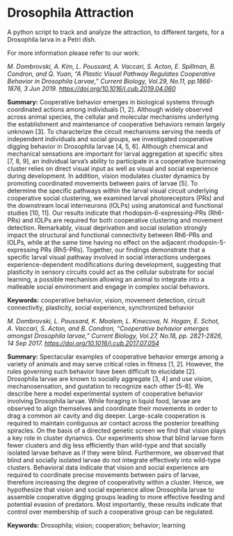 # Drosophila Attraction

A python script to track and analyze the attraction, to different targets, for a Drosophila larva in a Petri dish.

For more information please refer to our work:

*M. Dombrovski, A. Kim, L. Poussard, A. Vaccari, S. Acton, E. Spillman, B. Condron, and Q. Yuan, “A Plastic Visual Pathway Regulates Cooperative Behavior in Drosophila Larvae,” Current Biology, Vol.29, No.11, pp.1866-1876, 3 Jun 2019. https://doi.org/10.1016/j.cub.2019.04.060*

**Summary:** Cooperative behavior emerges in biological systems through coordinated actions among individuals [1, 2]. Although widely observed across animal species, the cellular and molecular mechanisms underlying the establishment and maintenance of cooperative behaviors remain largely unknown [3]. To characterize the circuit mechanisms serving the needs of independent individuals and social groups, we investigated cooperative digging behavior in Drosophila larvae [4, 5, 6]. Although chemical and mechanical sensations are important for larval aggregation at specific sites [7, 8, 9], an individual larva’s ability to participate in a cooperative burrowing cluster relies on direct visual input as well as visual and social experience during development. In addition, vision modulates cluster dynamics by promoting coordinated movements between pairs of larvae [5]. To determine the specific pathways within the larval visual circuit underlying cooperative social clustering, we examined larval photoreceptors (PRs) and the downstream local interneurons (lOLPs) using anatomical and functional studies [10, 11]. Our results indicate that rhodopsin-6-expressing-PRs (Rh6-PRs) and lOLPs are required for both cooperative clustering and movement detection. Remarkably, visual deprivation and social isolation strongly impact the structural and functional connectivity between Rh6-PRs and lOLPs, while at the same time having no effect on the adjacent rhodopsin-5-expressing PRs (Rh5-PRs). Together, our findings demonstrate that a specific larval visual pathway involved in social interactions undergoes experience-dependent modifications during development, suggesting that plasticity in sensory circuits could act as the cellular substrate for social learning, a possible mechanism allowing an animal to integrate into a malleable social environment and engage in complex social behaviors.

**Keywords:** cooperative behavior, vision, movement detection, circuit connectivity, plasticity, social experience, synchronized behavior

*M. Dombrovski, L. Poussard, K. Moalem, L. Kmecova, N. Hogan, E. Schot, A. Vaccari, S. Acton, and B. Condron, “Cooperative behavior emerges amongst Drosophila larvae,” Current Biology, Vol.27, No.18, pp. 2821-2826, 14 Sep 2017. https://doi.org/10.1016/j.cub.2017.07.054*

**Summary:** Spectacular examples of cooperative behavior emerge among a variety of animals and may serve critical roles in fitness [1, 2]. However, the rules governing such behavior have been difficult to elucidate [2]. Drosophila larvae are known to socially aggregate [3, 4] and use vision, mechanosensation, and gustation to recognize each other [5–8]. We describe here a model experimental system of cooperative behavior involving Drosophila larvae. While foraging in liquid food, larvae are observed to align themselves and coordinate their movements in order to drag a common air cavity and dig deeper. Large-scale cooperation is required to maintain contiguous air contact across the posterior breathing spiracles. On the basis of a directed genetic screen we find that vision plays a key role in cluster dynamics. Our experiments show that blind larvae form fewer clusters and dig less efficiently than wild-type and that socially isolated larvae behave as if they were blind. Furthermore, we observed that blind and socially isolated larvae do not integrate effectively into wild-type clusters. Behavioral data indicate that vision and social experience are required to coordinate precise movements between pairs of larvae, therefore increasing the degree of cooperativity within a cluster. Hence, we hypothesize that vision and social experience allow Drosophila larvae to assemble cooperative digging groups leading to more effective feeding and potential evasion of predators. Most importantly, these results indicate that control over membership of such a cooperative group can be regulated.

**Keywords:** Drosophila; vision; cooperation; behavior; learning

